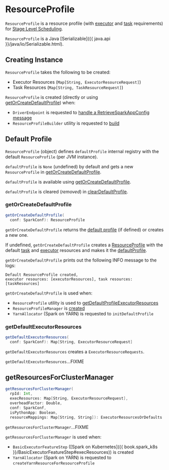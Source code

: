 # ResourceProfile

`ResourceProfile` is a resource profile (with [executor](#executorResources) and [task](#taskResources) requirements) for [Stage Level Scheduling](index.md).

`ResourceProfile` is a Java [Serializable]({{ java.api }}/java/io/Serializable.html).

## Creating Instance

`ResourceProfile` takes the following to be created:

* <span id="executorResources"> Executor Resources (`Map[String, ExecutorResourceRequest]`)
* <span id="taskResources"> Task Resources (`Map[String, TaskResourceRequest]`)

`ResourceProfile` is created (directly or using [getOrCreateDefaultProfile](#getOrCreateDefaultProfile)) when:

* `DriverEndpoint` is requested to [handle a RetrieveSparkAppConfig message](../scheduler/DriverEndpoint.md#RetrieveSparkAppConfig)
* `ResourceProfileBuilder` utility is requested to [build](ResourceProfileBuilder.md#build)

## <span id="defaultProfile"> Default Profile

`ResourceProfile` (object) defines `defaultProfile` internal registry with the default `ResourceProfile` (per JVM instance).

`defaultProfile` is `None` (undefined) by default and gets a new `ResourceProfile` in [getOrCreateDefaultProfile](#getOrCreateDefaultProfile).

`defaultProfile` is available using [getOrCreateDefaultProfile](#getOrCreateDefaultProfile).

`defaultProfile` is cleared (_removed_) in [clearDefaultProfile](#clearDefaultProfile).

### <span id="getOrCreateDefaultProfile"> getOrCreateDefaultProfile

```scala
getOrCreateDefaultProfile(
  conf: SparkConf): ResourceProfile
```

`getOrCreateDefaultProfile` returns the [default profile](#defaultProfile) (if defined) or creates a new one.

If undefined, `getOrCreateDefaultProfile` creates a [ResourceProfile](#creating-instance) with the default [task](#getDefaultTaskResources) and [executor](#getDefaultExecutorResources) resources and makes it the [defaultProfile](#defaultProfile).

`getOrCreateDefaultProfile` prints out the following INFO message to the logs:

```text
Default ResourceProfile created,
executor resources: [executorResources], task resources: [taskResources]
```

`getOrCreateDefaultProfile` is used when:

* `ResourceProfile` utility is used to [getDefaultProfileExecutorResources](#getDefaultProfileExecutorResources)
* `ResourceProfileManager` is [created](ResourceProfileManager.md#defaultProfile)
* `YarnAllocator` (Spark on YARN) is requested to `initDefaultProfile`

### <span id="getDefaultExecutorResources"> getDefaultExecutorResources

```scala
getDefaultExecutorResources(
  conf: SparkConf): Map[String, ExecutorResourceRequest]
```

`getDefaultExecutorResources` creates a `ExecutorResourceRequests`.

`getDefaultExecutorResources`...FIXME

## <span id="getResourcesForClusterManager"> getResourcesForClusterManager

```scala
getResourcesForClusterManager(
  rpId: Int,
  execResources: Map[String, ExecutorResourceRequest],
  overheadFactor: Double,
  conf: SparkConf,
  isPythonApp: Boolean,
  resourceMappings: Map[String, String]): ExecutorResourcesOrDefaults
```

`getResourcesForClusterManager`...FIXME

`getResourcesForClusterManager` is used when:

* `BasicExecutorFeatureStep` ([Spark on Kubernetes]({{ book.spark_k8s }}/BasicExecutorFeatureStep#execResources)) is created
* `YarnAllocator` (Spark on YARN) is requested to `createYarnResourceForResourceProfile`

